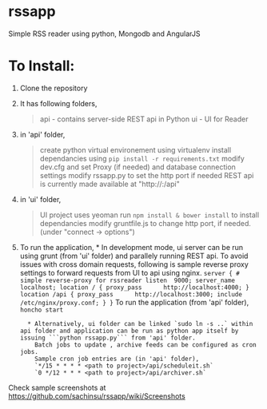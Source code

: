 rssapp
======

Simple RSS reader using python, Mongodb and AngularJS

To Install:
===========

1. Clone the repository
2. It has following folders,
	> api - contains server-side REST api in Python
	> ui - UI for Reader
	
3. in 'api' folder, 
	> create python virtual environement using virtualenv 
	> install dependancies using `pip install -r requirements.txt`
	> modify dev.cfg and set Proxy (if needed) and database connection settings 
	> modify rssapp.py to set the http port if needed
	> REST api is currently made available at "http://<ip>:<port>/api" 
	
4. in 'ui' folder,
	> UI project uses yeoman 
	> run `npm install & bower install` to install dependancies 
	> modify gruntfile.js to change http port, if needed. (under "connect -> options")
	
	
5. To run the application, 
         * In development mode, ui server can be run using grunt (from 'ui' folder) and parallely running REST api. To avoid issues with cross domain requests, 
	   following is sample reverse proxy settings to forward requests from UI to api using nginx. 
		```
		server { # simple reverse-proxy for rssreader
			listen  9000;
			server_name  localhost;
			location / {
				proxy_pass      http://localhost:4000;
					}
			location /api {
				 proxy_pass      http://localhost:3000;
				 include        /etc/nginx/proxy.conf;
					}
			  }
		```
           To run the application (from 'api' folder), `honcho start`
          
         * Alternatively, ui folder can be linked `sudo ln -s ..` within api folder and application can be run as python app itself by issuing ```python rssapp.py``` from 'api' folder. 
           Batch jobs to update , archive feeds can be configured as cron jobs. 
           Sample cron job entries are (in 'api' folder),
           `*/15 * * * * <path to project>/api/scheduleit.sh`         
           `0 */12 * * * <path to project>/api/archiver.sh`

Check sample screenshots at https://github.com/sachinsu/rssapp/wiki/Screenshots
